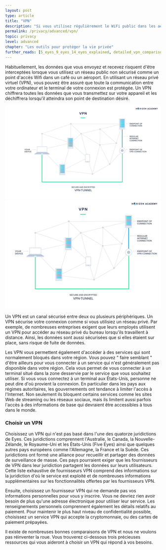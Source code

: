 ```yaml
---
layout: post
type: article
title: "VPN"
description: "Si vous utilisez régulièrement le WiFi public dans les aéroports, les hôtels ou les cafés, vous devez protéger votre connexion en utilisant un VPN."
permalink: /privacy/advanced/vpn/
topic: privacy
level: advanced
chapter: "Les outils pour protéger la vie privée"
further_reads: [5_eyes_9_eyes_14_eyes_explained, detailed_vpn_comparison_chart, which_vpn_services_keep_you_anonymous_in_2018]
---
```


Habituellement, les données que vous envoyez et recevez risquent d'être interceptées lorsque vous utilisez un réseau public non sécurisé comme un point d'accès Wifi dans un café ou un aéroport. En utilisant un réseau privé virtuel (VPN), vous pouvez être assuré que toute la communication entre votre ordinateur et le terminal de votre connexion est protégée. Un VPN chiffrera toutes les données que vous transmettez sur votre appareil et les déchiffrera lorsqu'il atteindra son point de destination désiré.

![vpn](/assets/post_files/privacy/advanced/vpn/vpn_D.jpg)
![vpn](/assets/post_files/privacy/advanced/vpn/vpn_M.jpg)

Un VPN est un canal sécurisé entre deux ou plusieurs périphériques. Un VPN sécurise votre connexion comme si vous utilisiez un réseau privé. Par exemple, de nombreuses entreprises exigent que leurs employés utilisent un VPN pour accéder au réseau privé du bureau lorsqu'ils travaillent à distance. Ainsi, les données sont aussi sécurisées que si elles étaient sur place, sans risque de fuite de données.

Les VPN vous permettent également d'accéder à des services qui sont normalement bloqués dans votre région. Vous pouvez " faire semblant " d'être ailleurs pour vous connecter à un service qui n'est généralement pas disponible dans votre région. Cela vous permet de vous connecter à un terminal situé dans la zone desservie par le service que vous souhaitez utiliser. Si vous vous connectez à un terminal aux États-Unis, personne ne peut dire d'où provient la connexion. En particulier dans les pays aux régimes autoritaires, les gouvernements ont tendance à limiter l'accès à l'Internet. Non seulement ils bloquent certains services comme les sites Web de streaming ou les réseaux sociaux, mais ils limitent aussi parfois l'accès à des informations de base qui devraient être accessibles à tous dans le monde.

### Choisir un VPN

Choisissez un VPN qui n'est pas basé dans l'une des quatorze juridictions de Eyes. Ces juridictions comprennent l'Australie, le Canada, la Nouvelle-Zélande, le Royaume-Uni et les États-Unis (Five Eyes) ainsi que quelques autres pays européens comme l'Allemagne, la France et la Suède. Ces juridictions ont formé une alliance pour recueillir et partager des données de surveillance de masse. Ces pays pourraient exiger que les fournisseurs de VPN dans leur juridiction partagent les données sur leurs utilisateurs. Cette liste exhaustive de fournisseurs VPN comprend des informations sur la juridiction d'où le service est exploité et de nombreuses informations supplémentaires sur les fonctionnalités offertes par les fournisseurs VPN.

Ensuite, choisissez un fournisseur VPN qui ne demande pas vos informations personnelles pour vous y inscrire. Vous ne devriez rien avoir besoin de plus qu'une adresse électronique pour utiliser leur service. Les renseignements personnels comprennent également les détails relatifs au paiement. Pour maintenir le plus haut niveau de confidentialité possible, choisissez un service VPN qui accepte la cryptomonnaie, ou des cartes de paiement prépayées.

Il existe de nombreuses bonnes comparaisons de VPN et nous ne voulons pas réinventer la roue. Vous trouverez ci-dessous trois précieuses ressources qui vous aideront à choisir un VPN qui répond à vos besoins.

